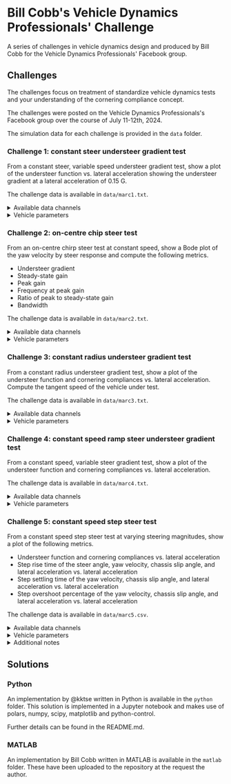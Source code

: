 # Bill Cobb's Vehicle Dynamics Professionals' Challenge

A series of challenges in vehicle dynamics design and produced by Bill Cobb for
the Vehicle Dynamics Professionals' Facebook group.

## Challenges

The challenges focus on treatment of standardize vehicle dynamics tests and
your understanding of the cornering compliance concept.

The challenges were posted on the Vehicle Dynamics Professionals's Facebook
group over the course of July 11-12th, 2024.

The simulation data for each challenge is provided in the `data` folder.

### Challenge 1: constant steer understeer gradient test

From a constant steer, variable speed understeer gradient test, show a plot of
the understeer function vs. lateral acceleration showing the understeer
gradient at a lateral acceleration of 0.15 G.

The challenge data is available in `data/marc1.txt`.

<details>
<summary>Available data channels</summary>

| Time | Lat. Accel. | Run # | Chassis slip angle | Vehicle speed | Steering wheel angle | Yaw Velocity |
| :--: | :---------: | :---: | :----------------: | :-----------: | :------------------: | :----------: |
|  ✅  |     ❌      |  ❌   |         ❌         |      ✅       |          ❌          |      ✅      |

</details>

<details>
<summary>Vehicle parameters</summary>

| Parameter | Value | Unit |
| --------- | ----- | ---- |
| Wheelbase | 2745  | mm   |

</details>

### Challenge 2: on-centre chip steer test

From an on-centre chirp steer test at constant speed, show a Bode plot of the
yaw velocity by steer response and compute the following metrics.

- Understeer gradient
- Steady-state gain
- Peak gain
- Frequency at peak gain
- Ratio of peak to steady-state gain
- Bandwidth

The challenge data is available in `data/marc2.txt`.

<details>
<summary>Available data channels</summary>

| Time | Lat. Accel. | Run # | Chassis slip angle | Vehicle speed | Steering wheel angle | Yaw Velocity |
| :--: | :---------: | :---: | :----------------: | :-----------: | :------------------: | :----------: |
|  ✅  |     ❌      |  ❌   |         ❌         |      ✅       |          ✅          |      ✅      |

</details>

<details>
<summary>Vehicle parameters</summary>

| Parameter      | Value | Unit |
| -------------- | ----- | ---- |
| Wheelbase      | 2745  | mm   |
| Steering ratio | 20    | -    |
| Mass, front    | 1000  | kg   |
| Mass, rear     | 600   | kg   |

</details>

### Challenge 3: constant radius understeer gradient test

From a constant radius understeer gradient test, show a plot of the understeer
function and cornering compliances vs. lateral acceleration. Compute the
tangent speed of the vehicle under test.

The challenge data is available in `data/marc3.txt`.

<details>
<summary>Available data channels</summary>

| Time | Lat. Accel. | Run # | Chassis slip angle | Vehicle speed | Steering wheel angle | Yaw Velocity |
| :--: | :---------: | :---: | :----------------: | :-----------: | :------------------: | :----------: |
|  ✅  |     ✅      |  ✅   |         ✅         |      ✅       |          ✅          |      ✅      |

</details>

<details>
<summary>Vehicle parameters</summary>

| Parameter      | Value | Unit |
| -------------- | ----- | ---- |
| Wheelbase      | 2745  | mm   |
| Steering ratio | 20    | -    |
| Mass, front    | 1000  | kg   |
| Mass, rear     | 600   | kg   |

</details>

### Challenge 4: constant speed ramp steer understeer gradient test

From a constant speed, variable steer gradient test, show a plot of the
understeer function and cornering compliances vs. lateral acceleration.

The challenge data is available in `data/marc4.txt`.

<details>
<summary>Available data channels</summary>

| Time | Lat. Accel. | Run # | Chassis slip angle | Vehicle speed | Steering wheel angle | Yaw Velocity |
| :--: | :---------: | :---: | :----------------: | :-----------: | :------------------: | :----------: |
|  ✅  |     ✅      |  ❌   |         ❌         |      ✅       |          ✅          |      ❌      |

</details>

<details>
<summary>Vehicle parameters</summary>

| Parameter      | Value | Unit |
| -------------- | ----- | ---- |
| Wheelbase      | 1745  | mm   |
| Steering ratio | 5     | -    |
| Mass, front    | 80    | kg   |
| Mass, rear     | 120   | kg   |

</details>

### Challenge 5: constant speed step steer test

From a constant speed step steer test at varying steering magnitudes, show a
plot of the following metrics.

- Understeer function and cornering compliances vs. lateral acceleration
- Step rise time of the steer angle, yaw velocity, chassis slip angle, and lateral acceleration vs. lateral acceleration
- Step settling time of the yaw velocity, chassis slip angle, and lateral acceleration vs. lateral acceleration
- Step overshoot percentage of the yaw velocity, chassis slip angle, and lateral acceleration vs. lateral acceleration

The challenge data is available in `data/marc5.csv`.

<details>
<summary>Available data channels</summary>

| Time | Lat. Accel. | Run # | Chassis slip angle | Vehicle speed | Steering wheel angle | Yaw Velocity |
| :--: | :---------: | :---: | :----------------: | :-----------: | :------------------: | :----------: |
|  ✅  |     ✅      |  ✅   |         ✅         |      ✅       |          ✅          |      ✅      |

</details>

<details>
<summary>Vehicle parameters</summary>

| Parameter      | Value | Unit |
| -------------- | ----- | ---- |
| Wheelbase      | 2745  | mm   |
| Steering ratio | 20    | -    |
| Mass, front    | 1000  | kg   |
| Mass, rear     | 600   | kg   |

</details>

<details>
<summary>Additional notes</summary>

- Input steering is not an ideal Heaviside step function, but rather a sigmoid.
  Industry standard is to take the 50% point of the steering as t(0).

</details>

## Solutions

### Python

An implementation by @kktse written in Python is available in the `python`
folder. This solution is implemented in a Jupyter notebook and makes use of
polars, numpy, scipy, matplotlib and python-control.

Further details can be found in the README.md.

### MATLAB

An implementation by Bill Cobb written in MATLAB is available in the `matlab`
folder. These have been uploaded to the repository at the request the author.
